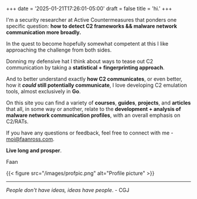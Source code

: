 +++
date = '2025-01-21T17:26:01-05:00'
draft = false
title = 'hi.'
+++


I'm a security researcher at Active Countermeasures that ponders one specific question: **how to detect C2 frameworks && malware network communication more broadly.**

In the quest to become hopefully somewhat competent at this I like approaching the challenge from both sides.

Donning my defensive hat I think about ways to tease out C2 communication by taking a **statistical + fingerprinting approach**. 

And to better understand exactly **how C2 communicates**, or even better, how it **_could_ still potentially communicate**, 
I love developing C2 emulation tools, almost exclusively in **Go**.

On this site you can find a variety of **courses**, **guides**, **projects**, and **articles** that all, in some way or another, relate
to the **development + analysis of malware network communication profiles**, with an overall emphasis on C2/RATs.


If you have any questions or feedback, feel free to connect with me - moi@faanross.com.

**Live long and prosper**.

Faan

{{< figure src="/images/profpic.png" alt="Profile picture" >}}
___

_People don't have ideas, ideas have people_. - CGJ



